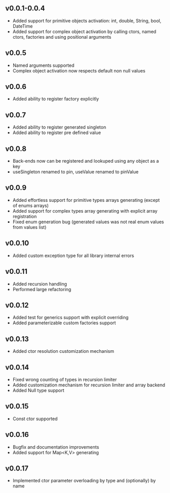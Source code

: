 ## v0.0.1-0.0.4

- Added support for primitive objects activation: int, double, String, bool, DateTime
- Added support for complex object activation by calling ctors, named ctors, factories and using positional arguments


## v0.0.5
- Named arguments supported
- Complex object activation now respects default non null values

## v0.0.6
- Added ability to register factory explicitly

## v0.0.7
- Added ability to register generated singleton
- Added ability to register pre defined value

## v0.0.8
- Back-ends now can be registered and lookuped using any object as a key
- useSingleton renamed to pin, useValue renamed to pinValue

## v0.0.9
- Added effortless support for primitive types arrays generating (except of enums arrays)
- Added support for complex types array generating with explicit array registration
- Fixed enum generation bug (generated values was not real enum values from values list)

## v0.0.10
- Added custom exception type for all library internal errors

## v0.0.11
- Added recursion handling
- Performed large refactoring

## v0.0.12
- Added test for generics support with explicit overriding
- Added parameterizable custom factories support

## v0.0.13
- Added ctor resolution customization mechanism

## v0.0.14
- Fixed wrong counting of types in recursion limiter
- Added customization mechanism for recursion limiter and array backend
- Added Null type support

## v0.0.15
- Const ctor supported

## v0.0.16
- Bugfix and documentation improvements
- Added support for Map<K,V> generating

## v0.0.17
- Implemented ctor parameter overloading by type and (optionally) by name 